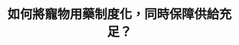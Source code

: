 ---
id: "53"
lang: zh-tw
description: 「獸醫得合法使用人藥」連署案
propose_date: 2019-07-02
meeting_date: 2019-08-16
publish: "TRUE"
selected: "FALSE"
blog_selected: "FALSE"
thumbnail: https://cm.pdis.nat.gov.tw/images/post/1FAoNd0r-8PBn7kvrqpUPrNhwpEYlR9ft.jpg
title: 如何將寵物用藥制度化，同時保障供給充足？
introduction:
  content: 獸醫在醫治寵物時，是否可以使用人藥呢？由於目前許多動物之必要藥品缺乏專為動物開發之用藥，因此將人藥用於動物醫療，屬於動物福祉的一部份，而這在台灣尚未有完整的法規保障，在經過會議多方討論後，政府將與相關團體繼續溝通協調，先行盤點獸醫師常用之人用藥品品項後，由衛福部協助農委會依程序將該類藥品登記取得動物用藥品許可證，期許能藉此機會健全動物用藥相關法條。
color: blue
join:
  type: 提
  title: 獸醫得合法使用人藥醫治動物，動物之醫療應由獸醫專業把關
  link: https://join.gov.tw/idea/detail/6a1faacf-e793-4dd4-93c4-a07a26d94e90
  image: https://cm.pdis.nat.gov.tw/images/post/1ERVGE7dY2aGrTTLNn9-8b9Qr3AjFvYuM.jpg
layout: post
departments:
  - 農委會
  - 衛福部
tags:
  - 醫療
  - 動物保護
  - 法規
  - 公共政策
embed:
  agenda_book:
    links:
      - https://issuu.com/pdis.tw/docs/_53_
  mind_map:
    links:
      - https://miro.com/app/live-embed/o9J_kxUtyeY=/?moveToViewport=3965,-3741,5325,1591
  ministry_slide:
    links:
      - https://issuu.com/pdis.tw/docs/_.pptx
  host_slide:
    links:
      - https://issuu.com/pdis.tw/docs/_0816_elsie.pptx
  live:
    links:
      - https://youtu.be/v3W8zGf446U
  transcript:
    links:
      - https://sayit.pdis.nat.gov.tw/2019-08-16-%E9%96%8B%E6%94%BE%E6%94%BF%E5%BA%9C%E7%AC%AC53%E6%AC%A1%E8%AD%B0%E9%A1%8C%E5%8D%94%E4%BD%9C%E6%9C%83%E8%AD%B0
blogs:
  - https://pdis.nat.gov.tw/zh-TW/blog/%E9%80%99%E6%A8%A3%E7%9A%84%E7%95%AB%E9%9D%A2%E5%BE%88%E7%BE%8E/
---